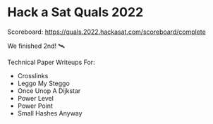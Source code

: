 # Hack a Sat Quals 2022

Scoreboard:  https://quals.2022.hackasat.com/scoreboard/complete

We finished 2nd! 🛰️

Technical Paper Writeups For:

- Crosslinks
- Leggo My Steggo
- Once Unop A Dijkstar
- Power Level
- Power Point
- Small Hashes Anyway
